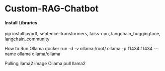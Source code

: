 # Custom-RAG-Chatbot

#### Install Libraries


pip install pypdf, sentence-transformers, faiss-cpu, langchain_huggingface, langchain_community

How to Run Ollama
docker run -d -v ollama:/root/.ollama -p 11434:11434 --name ollama ollama/ollama

Pulling llama2 image
Ollama pull llama2
